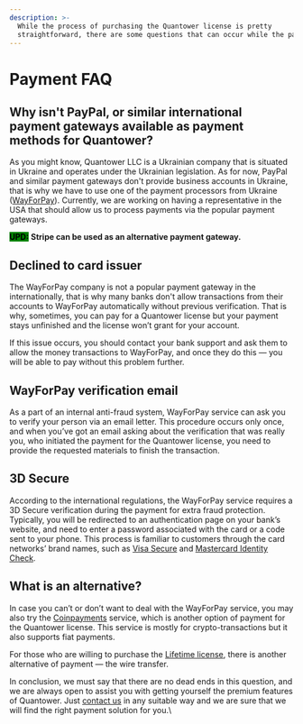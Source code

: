 ```yaml
---
description: >-
  While the process of purchasing the Quantower license is pretty
  straightforward, there are some questions that can occur while the payment.
---
```


# Payment FAQ

## Why isn't PayPal, or similar international payment gateways available as payment methods for Quantower?

As you might know, Quantower LLC is a Ukrainian company that is situated in Ukraine and operates under the Ukrainian legislation. As for now, PayPal and similar payment gateways don't provide business accounts in Ukraine, that is why we have to use one of the payment processors from Ukraine ([WayForPay](https://wayforpay.com/)). Currently, we are working on having a representative in the USA that should allow us to process payments via the popular payment gateways.

<mark style="background-color:green;">**UPD:**</mark> **Stripe can be used as an alternative payment gateway.**

## Declined to card issuer

The WayForPay company is not a popular payment gateway in the internationally, that is why many banks don't allow transactions from their accounts to WayForPay automatically without previous verification. That is why, sometimes, you can pay for a Quantower license but your payment stays unfinished and the license won’t grant for your account.

If this issue occurs, you should contact your bank support and ask them to allow the money transactions to WayForPay, and once they do this — you will be able to pay without this problem further.&#x20;

## WayForPay verification email

As a part of an internal anti-fraud system, WayForPay service can ask you to verify your person via an email letter. This procedure occurs only once, and when you’ve got an email asking about the verification that was really you, who initiated the payment for the Quantower license, you need to provide the requested materials to finish the transaction.&#x20;

## 3D Secure

According to the international regulations, the WayForPay service requires a 3D Secure verification during the payment for extra fraud protection. Typically, you will be redirected to an authentication page on your bank’s website, and need to enter a password associated with the card or a code sent to your phone. This process is familiar to customers through the card networks’ brand names, such as [Visa Secure](https://usa.visa.com/pay-with-visa/featured-technologies/verified-by-visa.html) and [Mastercard Identity Check](https://www.mastercard.us/en-us/business/overview/safety-and-security/identity-check.html).

## What is an alternative?

In case you can’t or don’t want to deal with the WayForPay service, you may also try the [Coinpayments](https://www.coinpayments.net/) service, which is another option of payment for the Quantower license. This service is mostly for crypto-transactions but it also supports fiat payments.&#x20;

For those who are willing to purchase the [Lifetime license](https://www.quantower.com/pricing), there is another alternative of payment — the wire transfer.

In conclusion, we must say that there are no dead ends in this question, and we are always open to assist you with getting yourself the premium features of Quantower. Just [contact us](https://www.quantower.com/contact-us) in any suitable way and we are sure that we will find the right payment solution for you.\
